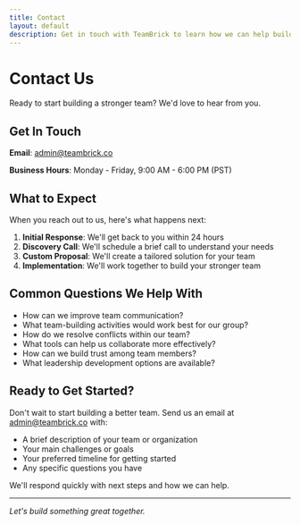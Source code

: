 ```yaml
---
title: Contact
layout: default
description: Get in touch with TeamBrick to learn how we can help build your team.
---
```


# Contact Us

Ready to start building a stronger team? We'd love to hear from you.

## Get In Touch

**Email**: [admin@teambrick.co](mailto:admin@teambrick.co)

**Business Hours**: Monday - Friday, 9:00 AM - 6:00 PM (PST)

## What to Expect

When you reach out to us, here's what happens next:

1. **Initial Response**: We'll get back to you within 24 hours
2. **Discovery Call**: We'll schedule a brief call to understand your needs
3. **Custom Proposal**: We'll create a tailored solution for your team
4. **Implementation**: We'll work together to build your stronger team

## Common Questions We Help With

- How can we improve team communication?
- What team-building activities would work best for our group?
- How do we resolve conflicts within our team?
- What tools can help us collaborate more effectively?
- How can we build trust among team members?
- What leadership development options are available?

## Ready to Get Started?

Don't wait to start building a better team. Send us an email at [admin@teambrick.co](mailto:admin@teambrick.co) with:

- A brief description of your team or organization
- Your main challenges or goals
- Your preferred timeline for getting started
- Any specific questions you have

We'll respond quickly with next steps and how we can help.

---

*Let's build something great together.*
